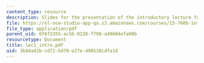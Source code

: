```yaml
---
content_type: resource
description: Slides for the presentation of the introductory lecture for this course.
file: https://ol-ocw-studio-app-qa.s3.amazonaws.com/courses/15-760b-introduction-to-operations-management-spring-2004/3b84a42bcd72bd70e27e490538cdfa1d_lec1_intro.pdf
file_type: application/pdf
parent_uid: 6f6f2355-ac56-0228-f798-a49604efa08b
resourcetype: Document
title: lec1_intro.pdf
uid: 3b84a42b-cd72-bd70-e27e-490538cdfa1d
---
```

